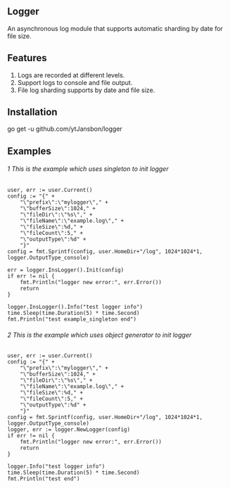 ## Logger
An asynchronous log module that supports automatic sharding by date for file size.

## Features
1. Logs are recorded at different levels.
2. Support logs to console and file output.
3. File log sharding supports by date and file size.

## Installation
go get -u github.com/ytJansbon/logger

## Examples
###### 1 This is the example which uses singleton to init logger
   	user, err := user.Current()
   	config := "{" +
   		"\"prefix\":\"mylogger\"," +
   		"\"bufferSize\":1024," +
   		"\"fileDir\":\"%s\"," +
   		"\"fileName\":\"example.log\"," +
   		"\"fileSize\":%d," +
   		"\"fileCount\":5," +
   		"\"outputType\":%d" +
   		"}"
   	config = fmt.Sprintf(config, user.HomeDir+"/log", 1024*1024*1, logger.OutputType_console)
   
   	err = logger.InsLogger().Init(config)
   	if err != nil {
   		fmt.Println("logger new error:", err.Error())
   		return
   	}
   
   	logger.InsLogger().Info("test logger info")
   	time.Sleep(time.Duration(5) * time.Second)
   	fmt.Println("test example_singleton end") 
   	
###### 2 This is the example which uses object generator to init logger   
    user, err := user.Current()
   	config := "{" +
   		"\"prefix\":\"mylogger\"," +
    	"\"bufferSize\":1024," +
    	"\"fileDir\":\"%s\"," +
    	"\"fileName\":\"example.log\"," +
    	"\"fileSize\":%d," +
    	"\"fileCount\":5," +
    	"\"outputType\":%d" +
    	"}"
    config = fmt.Sprintf(config, user.HomeDir+"/log", 1024*1024*1, logger.OutputType_console)
   	logger, err := logger.NewLogger(config)
   	if err != nil {
   		fmt.Println("logger new error:", err.Error())
   		return
   	}
    
    logger.Info("test logger info")
    time.Sleep(time.Duration(5) * time.Second)
    fmt.Println("test end")